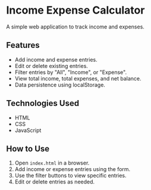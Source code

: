 # Income Expense Calculator

A simple web application to track income and expenses.

## Features
- Add income and expense entries.
- Edit or delete existing entries.
- Filter entries by "All", "Income", or "Expense".
- View total income, total expenses, and net balance.
- Data persistence using localStorage.

## Technologies Used
- HTML
- CSS
- JavaScript

## How to Use
1. Open `index.html` in a browser.
2. Add income or expense entries using the form.
3. Use the filter buttons to view specific entries.
4. Edit or delete entries as needed.